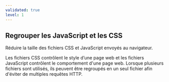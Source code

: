 ```yaml
---
validated: true
level: 1
---
```


## Regrouper les JavaScript et les CSS

Réduire la taille des fichiers CSS et JavaScript envoyés au navigateur.

Les fichiers CSS contrôlent le style d’une page web et les fichiers JavaScript contrôlent le comportement d'une page web.
Lorsque plusieurs fichiers sont utilisés, ils peuvent être regroupés en un seul fichier afin d'éviter de multiples requêtes HTTP.
